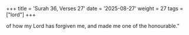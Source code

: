 +++
title = 'Surah 36, Verses 27'
date = '2025-08-27'
weight = 27
tags = ["lord"]
+++

of how my Lord has forgiven me, and made me one of the honourable.”